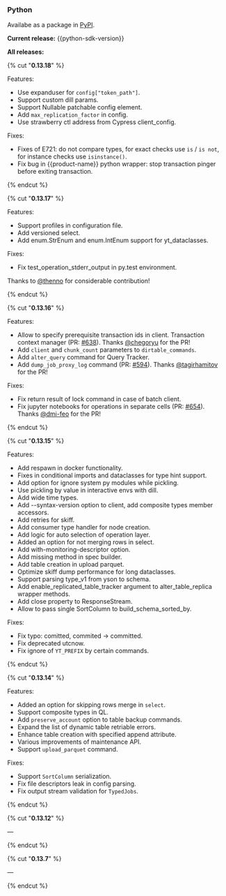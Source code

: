 ### Python

Availabe as a package in [PyPI](https://pypi.org/project/ytsaurus-client/).

**Current release:** {{python-sdk-version}}

**All releases:**

{% cut "**0.13.18**" %}

Features:

- Use expanduser for `config["token_path"]`.
- Support custom dill params.
- Support Nullable patchable config element.
- Add `max_replication_factor` in config.
- Use strawberry ctl address from Cypress client_config.

Fixes:

- Fixes of E721: do not compare types, for exact checks use `is` / `is not`, for instance checks use `isinstance()`.
- Fix bug in {{product-name}} python wrapper: stop transaction pinger before exiting transaction.

{% endcut %}

{% cut "**0.13.17**" %}

Features:

- Support profiles in configuration file.
- Add versioned select.
- Add enum.StrEnum and enum.IntEnum support for yt_dataclasses.

Fixes:

- Fix test_operation_stderr_output in py.test environment.

Thanks to [@thenno](https://github.com/thenno) for considerable contribution!

{% endcut %}

{% cut "**0.13.16**" %}

Features:

- Allow to specify prerequisite transaction ids in client. Transaction context manager (PR: [#638](https://github.com/ytsaurus/ytsaurus/pull/638)). Thanks [@chegoryu](https://github.com/chegoryu) for the PR!
- Add `client` and `chunk_count` parameters to `dirtable_commands`.
- Add `alter_query` command for Query Tracker.
- Add `dump_job_proxy_log` command (PR: [#594](https://github.com/ytsaurus/ytsaurus/pull/594)). Thanks [@tagirhamitov](https://github.com/tagirhamitov) for the PR!

Fixes:

- Fix return result of lock command in case of batch client.
- Fix jupyter notebooks for operations in separate cells (PR: [#654](https://github.com/ytsaurus/ytsaurus/pull/654)). Thanks [@dmi-feo](https://github.com/dmi-feo) for the PR!

{% endcut %}

{% cut "**0.13.15**" %}

Features:

- Add respawn in docker functionality.
- Fixes in conditional imports and dataclasses for type hint support.
- Add option for ignore system py modules while pickling.
- Use pickling by value in interactive envs with dill.
- Add wide time types.
- Add --syntax-version option to client, add composite types member accessors.
- Add retries for skiff.
- Add consumer type handler for node creation.
- Add logic for auto selection of operation layer.
- Added an option for not merging rows in select.
- Add with-monitoring-descriptor option.
- Add missing method in spec builder.
- Add table creation in upload parquet.
- Optimize skiff dump performance for long dataclasses.
- Support parsing type_v1 from yson to schema.
- Add enable_replicated_table_tracker argument to alter_table_replica wrapper methods.
- Add close property to ResponseStream.
- Allow to pass single SortColumn to build_schema_sorted_by.

Fixes:

- Fix typo: comitted, commited -> committed.
- Fix deprecated utcnow.
- Fix ignore of `YT_PREFIX` by certain commands.

{% endcut %}

{% cut "**0.13.14**" %}

Features:

- Added an option for skipping rows merge in `select`.
- Support composite types in QL.
- Add `preserve_account` option to table backup commands.
- Expand the list of dynamic table retriable errors.
- Enhance table creation with specified append attribute.
- Various improvements of maintenance API.
- Support `upload_parquet` command.

Fixes:

- Support `SortColumn` serialization.
- Fix file descriptors leak in config parsing.
- Fix output stream validation for `TypedJobs`.

{% endcut %}

{% cut "**0.13.12**" %}

—

{% endcut %}

{% cut "**0.13.7**" %}

—

{% endcut %}